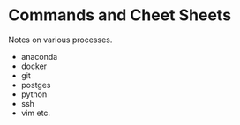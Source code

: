 # Commands and Cheet Sheets

Notes on various processes.
* anaconda
* docker
* git
* postges
* python
* ssh
* vim
etc.
